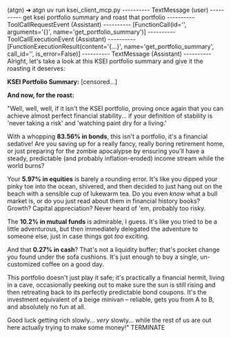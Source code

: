 (atgn) ➜  atgn uv run ksei_client_mcp.py
---------- TextMessage (user) ----------
get ksei portfolio summary and roast that portfolio
---------- ToolCallRequestEvent (Assistant) ----------
[FunctionCall(id='', arguments='{}', name='get_portfolio_summary')]
---------- ToolCallExecutionEvent (Assistant) ----------
[FunctionExecutionResult(content='{...}', name='get_portfolio_summary', call_id='', is_error=False)]
---------- TextMessage (Assistant) ----------
Alright, let's take a look at this KSEI portfolio summary and give it the roasting it deserves:

**KSEI Portfolio Summary:**
[censored...]

**And now, for the roast:**

"Well, well, well, if it isn't the KSEI portfolio, proving once again that you can achieve almost perfect financial stability... if your definition of stability is 'never taking a risk' and 'watching paint dry for a living.'

With a whopping **83.56% in bonds**, this isn't a portfolio, it's a financial sedative! Are you saving up for a really fancy, really boring retirement home, or just preparing for the zombie apocalypse by ensuring you'll have a steady, predictable (and probably inflation-eroded) income stream while the world burns?

Your **5.97% in equities** is barely a rounding error. It's like you dipped your pinky toe into the ocean, shivered, and then decided to just hang out on the beach with a sensible cup of lukewarm tea. Do you even *know* what a bull market is, or do you just read about them in financial history books? Growth? Capital appreciation? Never heard of 'em, probably too risky.

The **10.2% in mutual funds** is admirable, I guess. It's like you tried to be a little adventurous, but then immediately delegated the adventure to someone else, just in case things got *too* exciting.

And that **0.27% in cash**? That's not a liquidity buffer; that's pocket change you found under the sofa cushions. It's just enough to buy a single, un-customized coffee on a good day.

This portfolio doesn't just play it safe; it's practically a financial hermit, living in a cave, occasionally peeking out to make sure the sun is still rising and then retreating back to its perfectly predictable bond coupons. It's the investment equivalent of a beige minivan – reliable, gets you from A to B, and absolutely no fun at all.

Good luck getting rich slowly... *very* slowly... while the rest of us are out here actually trying to make some money!"
TERMINATE